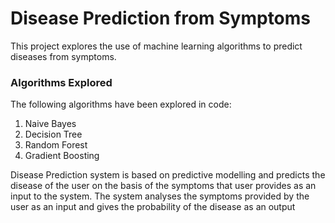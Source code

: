 # Disease Prediction from Symptoms

This project explores the use of machine learning algorithms to predict diseases from symptoms. 

### Algorithms Explored

The following algorithms have been explored in code:

1. Naive Bayes
2. Decision Tree
3. Random Forest
4. Gradient Boosting

Disease Prediction system is based on predictive modelling and predicts the disease of the user on the basis of the symptoms that user provides as an input to the system. The system analyses the symptoms provided by the user as an input and gives the probability of the disease as an output
